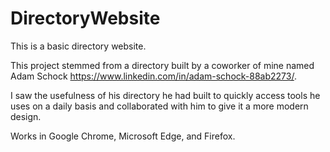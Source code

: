 # DirectoryWebsite
This is a basic directory website. 

This project stemmed from a directory built by a coworker of mine named Adam Schock https://www.linkedin.com/in/adam-schock-88ab2273/. 

I saw the usefulness of his directory he had built to quickly access tools he uses on a daily basis and collaborated with him to give it a more modern design. 

Works in Google Chrome, Microsoft Edge, and Firefox.
